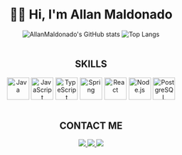 <h1 align="center">👋🏻 Hi, I'm Allan Maldonado</h1>
<div align="center">
  <a href="https://github.com/AllanMaldonado/github-readme-stats" style="text-decoration: none; outline: none; border: none;">
    <img 
      src="https://github-readme-stats.vercel.app/api?username=AllanMaldonado&show_icons=true&hide_border=false&border_radius=20&title_color=000&bg_color=361210&border_color=000&icon_color=000&text_color=000&rank_icon=github&custom_title=STATS&line_height=29" 
      alt="AllanMaldonado's GitHub stats" 
      style="display: inline-block;" 
    />
  </a> <a href="https://github.com/AllanMaldonado/github-readme-stats" style="text-decoration: none; outline: none; border: none;">
    <img 
      src="https://github-readme-stats.vercel.app/api/top-langs/?username=AllanMaldonado&layout=donut&show_icons=true&hide_border=false&border_radius=20&title_color=000&bg_color=361210&border_color=000&text_color=000&custom_title=RANK&text_bold=true" 
      alt="Top Langs" 
      style="display: inline-block;" 
    />
  </a>
</div>


<br>

<h2 align="center">SKILLS</h2>

<div align="center" style="display: flex; justify-content: center; flex-wrap: wrap; gap: 0.3rem;">

  <img src="https://cdn.jsdelivr.net/gh/devicons/devicon/icons/java/java-original.svg" alt="Java" width="50" height="50"/>

  <img src="https://cdn.jsdelivr.net/gh/devicons/devicon/icons/javascript/javascript-original.svg" alt="JavaScript" width="50" height="50"/>

  <img src="https://cdn.jsdelivr.net/gh/devicons/devicon/icons/typescript/typescript-original.svg" alt="TypeScript" width="50" height="50"/>

  <img src="https://cdn.jsdelivr.net/gh/devicons/devicon/icons/spring/spring-original.svg" alt="Spring" width="50" height="50"/>

  <img src="https://cdn.jsdelivr.net/gh/devicons/devicon/icons/react/react-original.svg" alt="React" width="50" height="50"/>

  <img src="https://cdn.jsdelivr.net/gh/devicons/devicon/icons/nodejs/nodejs-original.svg" alt="Node.js" width="50" height="50"/>

  <img src="https://cdn.jsdelivr.net/gh/devicons/devicon/icons/postgresql/postgresql-original.svg" alt="PostgreSQL" width="50" height="50"/>

</div>

<br>

<h2 align="center">CONTACT ME</h2>
<div align="center">
  <a href="https://allanMaldonado.vercel.app" target="_blank">
    <img 
      src="https://img.shields.io/badge/Portfólio-361210?style=for-the-badge&color=361210&logo=webcomponents&logoColor=D4AF37" 
      style="display: inline-block;" 
    />
  </a> 
  <a href="https://instagram.com/allanmalldonado" target="_blank">
    <img 
      src="https://img.shields.io/badge/-Instagram-%23E4405F?style=for-the-badge&logo=instagram&logoColor=white" 
      style="display: inline-block;" 
    />
  </a>  
  <a href="https://www.linkedin.com/in/allanmaldonado" target="_blank">
    <img 
      src="https://img.shields.io/badge/-LinkedIn-%230077B5?style=for-the-badge&logo=linkedin&logoColor=white" 
      style="display: inline-block;" 
    />
  </a>
</div> 
